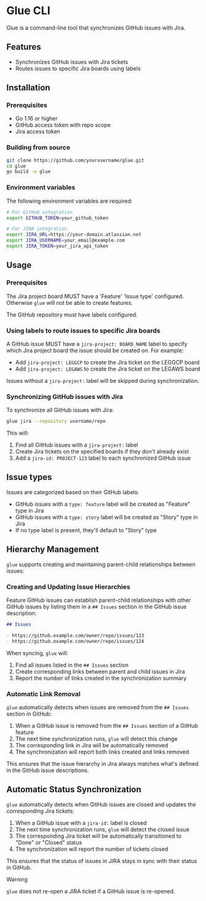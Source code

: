 # Glue CLI

Glue is a command-line tool that synchronizes GitHub issues with Jira.

## Features

- Synchronizes GitHub issues with Jira tickets
- Routes issues to specific Jira boards using labels

## Installation

### Prerequisites

- Go 1.16 or higher
- GitHub access token with repo scope
- Jira access token

### Building from source

```bash
git clone https://github.com/yourusername/glue.git
cd glue
go build -o glue
```

### Environment variables

The following environment variables are required:

```bash
# For GitHub integration
export GITHUB_TOKEN=your_github_token

# For JIRA integration
export JIRA_URL=https://your-domain.atlassian.net
export JIRA_USERNAME=your_email@example.com
export JIRA_TOKEN=your_jira_api_token
```

## Usage

### Prerequisites

The Jira project board MUST have a 'Feature' 'Issue type' configured. Otherwise `glue` will not be able to create features.

The GitHub repository must have labels configured.


### Using labels to route issues to specific Jira boards

A GitHub issue MUST have a `jira-project: BOARD_NAME` label to specify which Jira project board the issue should be created on. For example:

- Add `jira-project: LEGGCP` to create the Jira ticket on the LEGGCP board
- Add `jira-project: LEGAWS` to create the Jira ticket on the LEGAWS board

Issues without a `jira-project:` label will be skipped during synchronization.

### Synchronizing GitHub issues with Jira

To synchronize all GitHub issues with Jira:

```bash
glue jira --repository username/repo
```

This will:

1. Find all GitHub issues with a `jira-project:` label
2. Create Jira tickets on the specified boards if they don't already exist
3. Add a `jira-id: PROJECT-123` label to each synchronized GitHub issue

## Issue types

Issues are categorized based on their GitHub labels:
- GitHub issues with a `type: feature` label will be created as "Feature" type in Jira
- GitHub issues with a `type: story` label will be created as "Story" type in Jira
- If no type label is present, they'll default to "Story" type

## Hierarchy Management

`glue` supports creating and maintaining parent-child relationships between issues:

### Creating and Updating Issue Hierarchies

Feature GitHub issues can establish parent-child relationships with other GitHub issues by listing them in a `## Issues` section in the GitHub issue description:

```markdown
## Issues

- https://github.example.com/owner/repo/issues/123
- https://github.example.com/owner/repo/issues/124
```

When syncing, `glue` will:

1. Find all issues listed in the `## Issues` section
2. Create corresponding links between parent and child issues in Jira
3. Report the number of links created in the synchronization summary

### Automatic Link Removal

`glue` automatically detects when issues are removed from the `## Issues` section in GitHub:

1. When a GitHub issue is removed from the `## Issues` section of a GitHub feature
2. The next time synchronization runs, `glue` will detect this change
3. The corresponding link in Jira will be automatically removed
4. The synchronization will report both links created and links removed

This ensures that the issue hierarchy in Jira always matches what's defined in the GitHub issue descriptions.

## Automatic Status Synchronization

`glue` automatically detects when GitHub issues are closed and updates the corresponding Jira tickets:

1. When a GitHub issue with a `jira-id:` label is closed
2. The next time synchronization runs, `glue` will detect the closed issue
3. The corresponding Jira ticket will be automatically transitioned to "Done" or "Closed" status
4. The synchronization will report the number of tickets closed

This ensures that the status of issues in JIRA stays in sync with their status in GitHub.

> [!WARNING]
> `glue` does not re-open a JIRA ticket if a GitHub issue is re-opened.
